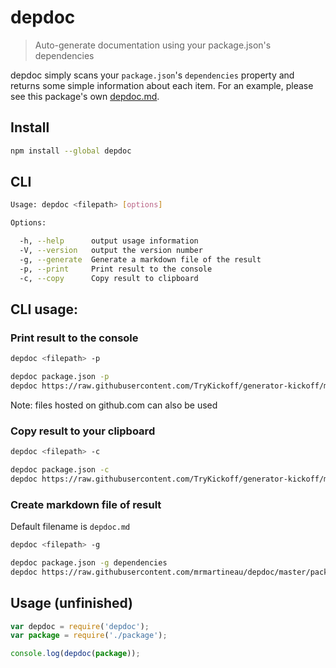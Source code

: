 # depdoc
> Auto-generate documentation using your package.json's dependencies

depdoc simply scans your `package.json`'s `dependencies` property and returns some simple information about each item. For an example, please see this package's own [depdoc.md](https://github.com/mrmartineau/depdoc/blob/master/depdoc.md).

## Install

```sh
npm install --global depdoc
```

## CLI

```sh
Usage: depdoc <filepath> [options]

Options:

  -h, --help      output usage information
  -V, --version   output the version number
  -g, --generate  Generate a markdown file of the result
  -p, --print     Print result to the console
  -c, --copy      Copy result to clipboard
```

## CLI usage:

### Print result to the console
```sh
depdoc <filepath> -p

depdoc package.json -p
depdoc https://raw.githubusercontent.com/TryKickoff/generator-kickoff/master/package.json -p
```
Note: files hosted on github.com can also be used

### Copy result to your clipboard
```sh
depdoc <filepath> -c

depdoc package.json -c
depdoc https://raw.githubusercontent.com/TryKickoff/generator-kickoff/master/package.json -c
```

### Create markdown file of result
Default filename is `depdoc.md`
```sh
depdoc <filepath> -g

depdoc package.json -g dependencies
depdoc https://raw.githubusercontent.com/mrmartineau/depdoc/master/package.json -g dependencies
```

## Usage (unfinished)

```js
var depdoc = require('depdoc');
var package = require('./package');

console.log(depdoc(package));
```
